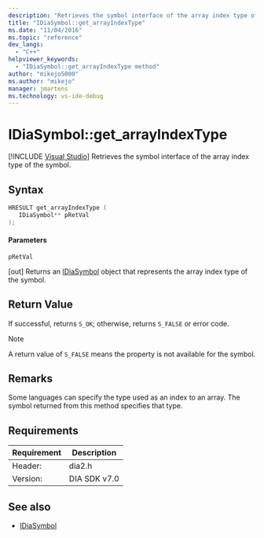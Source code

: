 ```yaml
---
description: "Retrieves the symbol interface of the array index type of the symbol."
title: "IDiaSymbol::get_arrayIndexType"
ms.date: "11/04/2016"
ms.topic: "reference"
dev_langs:
  - "C++"
helpviewer_keywords:
  - "IDiaSymbol::get_arrayIndexType method"
author: "mikejo5000"
ms.author: "mikejo"
manager: jmartens
ms.technology: vs-ide-debug
---
```

# IDiaSymbol::get_arrayIndexType

 [!INCLUDE [Visual Studio](~/includes/applies-to-version/vs-windows-only.md)]
Retrieves the symbol interface of the array index type of the symbol.

## Syntax

```C++
HRESULT get_arrayIndexType ( 
   IDiaSymbol** pRetVal
);
```

#### Parameters
 `pRetVal`

[out] Returns an [IDiaSymbol](../../debugger/debug-interface-access/idiasymbol.md) object that represents the array index type of the symbol.

## Return Value
 If successful, returns `S_OK`; otherwise, returns `S_FALSE` or error code.

> [!NOTE]
> A return value of `S_FALSE` means the property is not available for the symbol.

## Remarks
 Some languages can specify the type used as an index to an array. The symbol returned from this method specifies that type.

## Requirements

|Requirement|Description|
|-----------------|-----------------|
|Header:|dia2.h|
|Version:|DIA SDK v7.0|

## See also
- [IDiaSymbol](../../debugger/debug-interface-access/idiasymbol.md)
